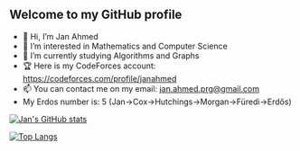 ## Welcome to my GitHub profile

- 👋 Hi, I’m Jan Ahmed
- 👀 I’m interested in Mathematics and Computer Science
- 🌱 I’m currently studying Algorithms and Graphs
- 🏆 Here is my CodeForces account: https://codeforces.com/profile/janahmed
- 📫 You can contact me on my email: jan.ahmed.prg@gmail.com
- My Erdos number is: 5 (Jan->Cox->Hutchings->Morgan->Füredi->Erdős)

<!-- [![Jan's GitHub stats](https://github-readme-stats.vercel.app/api?username=janahmedprg&show_icons=true&theme=onedark)](https://github.com/janahmedprg/github-readme-stats) -->
[![Jan's GitHub stats](https://github-readme-stats.vercel.app/api?username=janahmedprg&show_icons=true&theme=darcula)](https://github.com/janahmedprg/github-readme-stats)

<!-- [![Top Langs](https://github-readme-stats.vercel.app/api/top-langs/?username=janahmedprg&exclude_repo=https://github.com/johnma02/Population-Analysis)](https://github.com/janahmedprg/github-readme-stats&theme=onedark) -->
[![Top Langs](https://github-readme-stats.vercel.app/api/top-langs/?username=janahmedprg&exclude_repo=Population-Analysis&theme=darcula)](https://github.com/janahmedprg/github-readme-stats)

<!---
janahmedprg/janahmedprg is a ✨ special ✨ repository because its `README.md` (this file) appears on your GitHub profile.
You can click the Preview link to take a look at your changes.
--->
